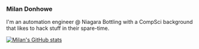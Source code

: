 ### Milan Donhowe

I'm an automation engineer @ Niagara Bottling with a CompSci background that likes to hack stuff in their spare-time.

[![Milan's GitHub stats](https://github-readme-stats.vercel.app/api?username=MilanDonhowe&show_icons=true&theme=gruvbox)](https://github.com/anuraghazra/github-readme-stats)

<!--
**MilanDonhowe/MilanDonhowe** is a ✨ _special_ ✨ repository because its `README.md` (this file) appears on your GitHub profile.

Here are some ideas to get you started:

- 🔭 I’m currently working on ...
- 🌱 I’m currently learning ...
- 👯 I’m looking to collaborate on ...
- 🤔 I’m looking for help with ...
- 💬 Ask me about ...
- 📫 How to reach me: ...
- 😄 Pronouns: ...
- ⚡ Fun fact: ...
-->

